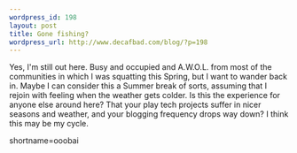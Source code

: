```yaml
--- 
wordpress_id: 198
layout: post
title: Gone fishing?
wordpress_url: http://www.decafbad.com/blog/?p=198
---
```

<p>Yes, I'm still out here.  Busy and occupied and A.W.O.L. from most of the communities in which I was squatting this Spring, but I want to wander back in.  Maybe I can consider this a Summer break of sorts, assuming that I rejoin with feeling when the weather gets colder.  Is this the experience for anyone else around here?  That your play tech projects suffer in nicer seasons and weather, and your blogging frequency drops way down?  I think this may be my cycle.</p>
<!--more-->
shortname=ooobai
